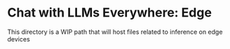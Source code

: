 # Chat with LLMs Everywhere: Edge

This directory is a WIP path that will host files related to inference on edge devices
